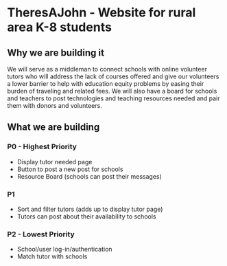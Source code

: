 # TheresAJohn - Website for rural area K-8 students

## Why we are building it

We will serve as a middleman to connect schools with online volunteer tutors who will
address the lack of courses offered and give our volunteers a lower barrier to help with
education equity problems by easing their burden of traveling and related fees.
We will also have a board for schools and teachers to post technologies and teaching
resources needed and pair them with donors and volunteers.

## What we are building

### P0 - Highest Priority
* Display tutor needed page
* Button to post a new post for schools
* Resource Board (schools can post their messages)
### P1 
* Sort and filter tutors (adds up to display tutor page)
* Tutors can post about their availability to schools
### P2 - Lowest Priority
* School/user log-in/authentication
* Match tutor with schools

